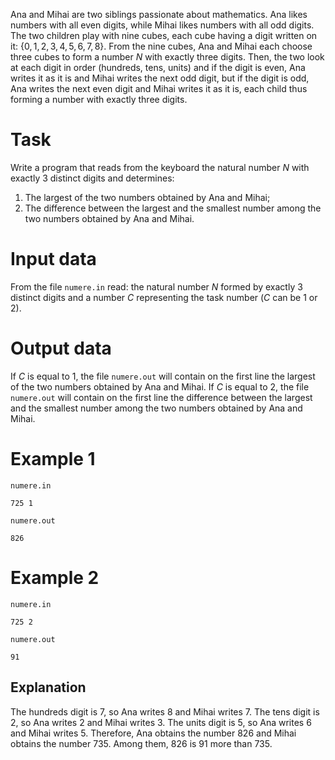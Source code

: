 Ana and Mihai are two siblings passionate about mathematics. Ana likes numbers with all even digits, while Mihai likes numbers with all odd digits. The two children play with nine cubes, each cube having a digit written on it: $\{0, 1, 2, 3, 4, 5, 6, 7, 8\}$. From the nine cubes, Ana and Mihai each choose three cubes to form a number $N$ with exactly three digits. Then, the two look at each digit in order (hundreds, tens, units) and if the digit is even, Ana writes it as it is and Mihai writes the next odd digit, but if the digit is odd, Ana writes the next even digit and Mihai writes it as it is, each child thus forming a number with exactly three digits.

# Task

Write a program that reads from the keyboard the natural number $N$ with exactly $3$ distinct digits and determines:
1. The largest of the two numbers obtained by Ana and Mihai;
2. The difference between the largest and the smallest number among the two numbers obtained by Ana and Mihai.

# Input data

From the file `numere.in` read: the natural number $N$ formed by exactly $3$ distinct digits and a number $C$ representing the task number ($C$ can be $1$ or $2$).

# Output data

If $C$ is equal to $1$, the file `numere.out` will contain on the first line the largest of the two numbers obtained by Ana and Mihai.
If $C$ is equal to $2$, the file `numere.out` will contain on the first line the difference between the largest and the smallest number among the two numbers obtained by Ana and Mihai.

# Example 1

`numere.in`
```
725 1
```

`numere.out`
```
826
```

# Example 2

`numere.in`
```
725 2
```

`numere.out`
```
91
```

## Explanation

The hundreds digit is $7$, so Ana writes $8$ and Mihai writes $7$. The tens digit is $2$, so Ana writes $2$ and Mihai writes $3$. The units digit is $5$, so Ana writes $6$ and Mihai writes $5$. Therefore, Ana obtains the number $826$ and Mihai obtains the number $735$. Among them, $826$ is $91$ more than $735$.